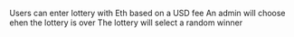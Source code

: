 Users can enter lottery with Eth based on a USD fee
An admin will choose ehen the lottery is over
The lottery will select a random winner
